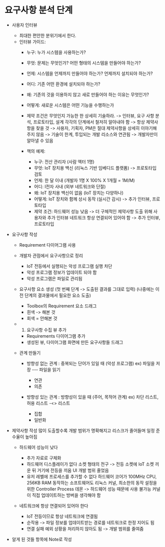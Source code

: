 # 요구사항 분석 단계

* 사용자 인터뷰
    - 최대한 편안한 분위기에서 한다.
    - 인터뷰 가이드:
        - 누구: 누가 시스템을 사용하는가?
        - 무엇: 문제는 무엇인가? 어떤 형태의 시스템을 만들어야 하는가?
        - 언제: 시스템을 언제까지 만들어야 하는가? 언제까지 설치되야 하는가?
        - 어디: 기존 어떤 환경에 설치되야 하는가?
        - 왜: 기존의 것을 이용하지 않고 새로 만들어야 하는 이유는 무엇인가?
        - 어떻게: 새로운 시스템은 어떤 기능을 수행하는가
        - 제약 조건은 무엇인지 가능한 한 상세히 기술하라.
            -> 인터뷰, 요구 사항 분석, 프로토타입, 설계 각각의 단계에서 철저히 알아내야 함
            -> 항상 제약사항을 찾을 것
            -> 사용자, 기획자, PM은 절대 제약사항을 상세히 이야기해 주지 않음
            -> 기술이 한계, 투입되는 개발 리소스와 연관됨 -> 개발자만이 알아낼 수 있음

        - 책의 예제:
            - 누구: 전산 관리자 (사람 액터 1명)
            - 무엇: IoT 장치용 백신 (리눅스 기반 임베디드 플랫폼) -> 프로토타입 검토
            - 언제: 한 달 이내 (개발자 1명 X 100% X 1개월 = 1M/M) 
            - 어디: I전자 사내 (외부 네트워크와 단절)
            - 왜: IoT 장치용 백신이 없음 (IoT 장치는 다양하나)
            - 어떻게: IoT 장치와 함께 상시 동작 (실시간 감시) -> 추가 인터뷰, 프로토타입
            - 제약 조건:
                하드웨어 성능 낮음 -> 더 구체적인 제약사항 도출 위해 사용자와 추가 인터뷰
                네트워크 항상 연결되어 있어야 함 -> 추가 인터뷰, 프로토타입

* 요구사항 작성
    - Requirement 다이어그램 사용

    - 개발자 관점에서 요구사항으로 정리
        * IoT 전등에서 실행되는 악성 프로그램 실행 차단
        * 악성 프로그램 정보가 업데이트 되야 함
        * 악성 프로그램은 파일로 관리됨
    
    - 요구사항 요소 생성 (첫 번째 단계 -> 도출된 결과를 그대로 입력)
        (나중에는 이전 단계의 결과물에서 필요한 요소 도출)
        * Toolbox의 Requirement 요소 드래그
        * 흰색 -> 해본 것
        * 회색 = 안해본 것
    - 1. 요구사항 수집 뷰 추가
        - Requirements 다이어그램 추가
        - 생성된 뷰, 다이어그램 화면에 만든 요구사항들 드래그

    - 관계 만들기
        - 방향성 없는 관계 : 중복되는 단어가 있일 때 (악성 프로그램)
            ex) 파일을 저장 --- 파일을 읽기
            * 연관
            * 의존

        - 방향성 있는 관계 : 방향성이 있을 때 (주어, 목적어 관계)
            ex) 차단 리스트, 허용 리스트 -<> 리스트
            * 집합
            * 일반화

* 제약사항 작성
    많이 도출할수록 개발 범위가 명확해지고 리스크가 줄어들며 일정 준수율이 높아짐
    
    * 하드웨어 성능이 낮다
        - 추가 자료로 구체화
        * 하드웨어 디스플레이가 없다
            소켓 형태의 전구 -> 전등 소켓에 IoT 소켓 끼운 뒤 거기에 전등을 끼움
            UI 개발 범위 줄었음
        * 유저 레벨에 프로세스를 추가할 수 없다
            하드웨어 코어가 100MHz CPU, 256KB RAM
            동작하는 소프트웨어도 리눅스 커널, 최소한의 동작 설정을 위한 Controller Process
            데몬 -> 하드웨어 성능 때문에 사용 불가능
            커널이 직접 업데이트하는 방버을 생각해야 함

    * 네트워크에 항상 연결되어 있어야 한다
        - IoT 전등이므로 항상 네트워크에 연결됨
        - 순작용 -> 파일 정보를 업데이트받는 경로를 네트워크로 한정 지어도 됨
        - 연결 실패 예외 상황을 처리하지 않아도 됨
            -> 개발 범위를 줄여줌

* 알게 된 것들 항목에 Note로 작성
